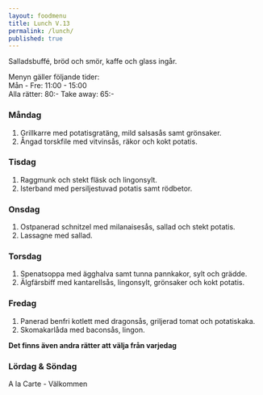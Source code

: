 ```yaml
---
layout: foodmenu
title: Lunch V.13
permalink: /lunch/
published: true
---
```

Salladsbuffé, bröd och smör, kaffe och glass ingår.

Menyn gäller följande tider:  
Mån - Fre: 11:00 - 15:00  
Alla rätter: 80:- Take away: 65:- 

### Måndag

1. Grillkarre med potatisgratäng, mild salsasås samt grönsaker.
2. Ångad torskfile med vitvinsås, räkor och kokt potatis.

### Tisdag

1. Raggmunk och stekt fläsk och lingonsylt.
2. Isterband med persiljestuvad potatis samt rödbetor.

### Onsdag

1. Ostpanerad schnitzel med milanaisesås, sallad och stekt potatis.
2. Lassagne med sallad.

### Torsdag

 1. Spenatsoppa med ägghalva samt tunna pannkakor, sylt och grädde.
 2. Älgfärsbiff med kantarellsås, lingonsylt, grönsaker och kokt potatis.

### Fredag

1. Panerad benfri kotlett med dragonsås, griljerad tomat och potatiskaka.
2. Skomakarlåda med baconsås, lingon.

  **Det finns även andra rätter att välja från varjedag**

### Lördag & Söndag
A la Carte - Välkommen
